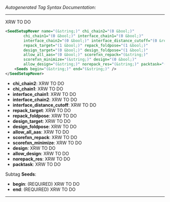 _Autogenerated Tag Syntax Documentation:_

---
XRW TO DO

```xml
<SeedSetupMover name="(&string;)" chi_chain2="(0 &bool;)"
        chi_chain1="(0 &bool;)" interface_chain1="(0 &bool;)"
        interface_chain2="(0 &bool;)" interface_distance_cutoff="(0 &real;)"
        repack_target="(1 &bool;)" repack_foldpose="(1 &bool;)"
        design_target="(0 &bool;)" design_foldpose="(1 &bool;)"
        allow_all_aas="(0 &bool;)" scorefxn_repack="(&string;)"
        scorefxn_minimize="(&string;)" design="(0 &bool;)"
        allow_design="(&string;)" norepack_res="(&string;)" packtask="(&bool;)" >
    <Seeds begin="(&string;)" end="(&string;)" />
</SeedSetupMover>
```

-   **chi_chain2**: XRW TO DO
-   **chi_chain1**: XRW TO DO
-   **interface_chain1**: XRW TO DO
-   **interface_chain2**: XRW TO DO
-   **interface_distance_cutoff**: XRW TO DO
-   **repack_target**: XRW TO DO
-   **repack_foldpose**: XRW TO DO
-   **design_target**: XRW TO DO
-   **design_foldpose**: XRW TO DO
-   **allow_all_aas**: XRW TO DO
-   **scorefxn_repack**: XRW TO DO
-   **scorefxn_minimize**: XRW TO DO
-   **design**: XRW TO DO
-   **allow_design**: XRW TO DO
-   **norepack_res**: XRW TO DO
-   **packtask**: XRW TO DO


Subtag **Seeds**:   

-   **begin**: (REQUIRED) XRW TO DO
-   **end**: (REQUIRED) XRW TO DO

---
